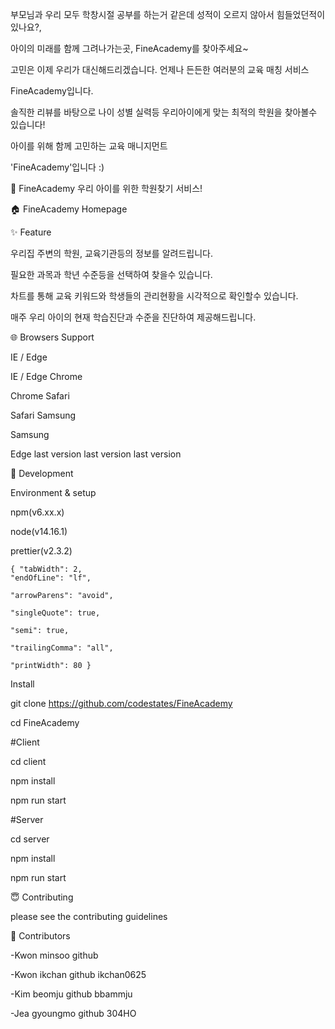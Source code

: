 
부모님과 우리 모두 학창시절 공부를 하는거 같은데 성적이 오르지 않아서 힘들었던적이 있나요?,

아이의 미래를 함께 그려나가는곳, FineAcademy를 찾아주세요~

고민은 이제 우리가 대신해드리겠습니다. 언제나 든든한 여러분의 교육 매칭 서비스

FineAcademy입니다.

솔직한 리뷰를 바탕으로 나이 성별 실력등 우리아이에게 맞는 최적의 학원을 찾아볼수 있습니다!

아이를 위해 함께 고민하는 교육 매니지먼트

'FineAcademy'입니다 :)


📰 FineAcademy
우리 아이를 위한 학원찾기 서비스!


🏠 FineAcademy Homepage


✨ Feature

우리집 주변의 학원, 교육기관등의 정보를 알려드립니다.

필요한 과목과 학년 수준등을 선택하여 찾을수 있습니다.

차트를 통해 교육 키워드와 학생들의 관리현황을 시각적으로 확인할수 있습니다. 

매주 우리 아이의 현재 학습진단과 수준을 진단하여 제공해드립니다.

🌐 Browsers Support

IE / Edge

IE / Edge	Chrome

Chrome	Safari

Safari	Samsung

Samsung

Edge	last version	last version	last version


🔨 Development



Environment & setup

npm(v6.xx.x)

node(v14.16.1)

prettier(v2.3.2)

  
  
  
    { "tabWidth": 2,
    "endOfLine": "lf",
    
    "arrowParens": "avoid",
    
    "singleQuote": true,
    
    "semi": true,
    
    "trailingComma": "all",
    
    "printWidth": 80 }
  
  
Install

git clone https://github.com/codestates/FineAcademy

cd FineAcademy

#Client

cd client

npm install

npm run start

#Server

cd server

npm install

npm run start

😇 Contributing

please see the contributing guidelines

👤 Contributors

-Kwon minsoo github

-Kwon ikchan github ikchan0625

-Kim beomju github bbammju

-Jea gyoungmo github 304HO
